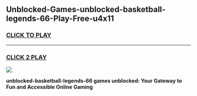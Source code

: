 
## Unblocked-Games-unblocked-basketball-legends-66-Play-Free-u4x11
<h3>
<a href="https://premium76.site?title=unblocked-basketball-legends-66&ref=19M">CLICK TO PLAY</a></h3>
<hr>

<h3>
<a href="https://premium76.site?title=unblocked-basketball-legends-66&ref=19M">CLICK 2 PLAY</a>
  
</h3>

<a href="https://premium76.site?title=unblocked-basketball-legends-66&ref=19M"><img src="https://clearcache.store/games.png"></a>


**unblocked-basketball-legends-66 games unblocked: Your Gateway to Fun and Accessible Online Gaming**
